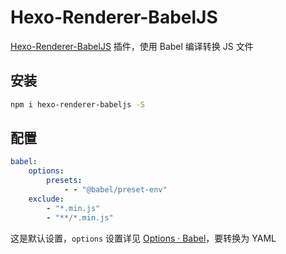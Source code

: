 # Hexo-Renderer-BabelJS

[Hexo-Renderer-BabelJS](https://github.com/argvchs/hexo-renderer-babeljs) 插件，使用 Babel 编译转换 JS 文件

## 安装

```bash
npm i hexo-renderer-babeljs -S
```

## 配置

```yaml
babel:
    options:
        presets:
            - - "@babel/preset-env"
    exclude:
        - "*.min.js"
        - "**/*.min.js"
```

这是默认设置，`options` 设置详见 [Options · Babel](https://babel.dev/docs/en/options)，要转换为 YAML
